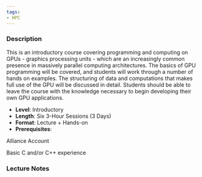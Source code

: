 ```yaml
---
tags:
- HPC
---
```

### Description
This is an introductory course covering programming and computing on GPUs - graphics processing units - which are an increasingly common presence in massively parallel computing architectures. The basics of GPU programming will be covered, and students will work through a number of hands on examples. The structuring of data and computations that makes full use of the GPU will be discussed in detail. Students should be able to leave the course with the knowledge necessary to begin developing their own GPU applications.
- **Level**: Introductory
- **Length**: Six 3-Hour Sessions (3 Days)
- **Format**: Lecture + Hands-on
- **Prerequisites**:


Alliance Account


Basic C and/or C++ experience


### Lecture Notes

